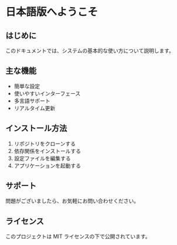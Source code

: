 # 日本語版へようこそ

## はじめに
このドキュメントでは、システムの基本的な使い方について説明します。

## 主な機能
- 簡単な設定
- 使いやすいインターフェース
- 多言語サポート
- リアルタイム更新

## インストール方法
1. リポジトリをクローンする
2. 依存関係をインストールする
3. 設定ファイルを編集する
4. アプリケーションを起動する

## サポート
問題がございましたら、お気軽にお問い合わせください。

## ライセンス
このプロジェクトは MIT ライセンスの下で公開されています。